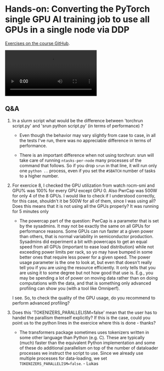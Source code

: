 # Hands-on: Converting the PyTorch single GPU AI training job to use all GPUs in a single node via DDP

[Exercises on the course GitHub](https://github.com/Lumi-supercomputer/Getting_Started_with_AI_workshop/tree/ai-20250204/08_Scaling_to_multiple_GPUs).
<!--
[Exercises on the course GitHub](https://github.com/Lumi-supercomputer/Getting_Started_with_AI_workshop/tree/main/08_Scaling_to_multiple_GPUs).
-->

<!--
A video recording of the discussion of the solution will follow.
-->

<video src="https://462000265.lumidata.eu/ai-20250204/recordings/E08_MultipleGPUs.mp4" controls="controls"></video>

## Q&A

1.  In a slurm script what would be the difference between 'torchrun script.py' and 'srun python script.py' (in terms of performance) ?

    -   Even though the behavior may vary slightly from case to case, in all the tests I've run, there was no appreciable difference in terms of performance.

    -   There is an important difference when not using torchrun: srun will take care of running `ntasks-per-node` many processes of the command that follows. So if you drop `srun` in that line, it will run only one `python ..` process, even if you set the `#SBATCH` number of tasks to a higher number.

2.  For exercice 8, I checked the GPU utilization from watch rocm-smi and GPU% was 100% for every GPU except GPU 0. Also PwrCap was 500W for only 4 of the 8 GPUs. I would like to check if I understood correctly, for this case, shouldn't it be 500W for all of them, since I was using all? Does this means that it is not using all the GPUs properly? It was running for 5 minutes only

    -   The powercap part of the question: PwrCap is a parameter that is set by the sysadmins. 
        It may not be exactly the same on all GPUs for performance reasons. Some GPUs can run faster at a given power than others, that is normal variability in semiconductor production. Sysadmins did experiment a bit with powercaps to get an equal speed from all GPUs (important to ease load distribution) while not exceeding power limits per rack, so yo may have bumped in some better ones that require less power for a given speed. The power usage parameter is the one to look at, but even that doesn't really tell you if you are using the resource efficiently. It only tells that you are using it to some degree but not how good that use is. E.g., you may be spending a lot of power on moving data rather than on doing computations with the data, and that is something only advanced profiling can show you (with a tool like Omniperf).

    I see. So, to check the quality of the GPU usage, do you recommend to perform advanced profiling?

3.  Does this 'TOKENIZERS_PARALLELISM=false' mean that the user has to handel the parallism themself explicitly? 
    If this is the case, could you point us to the python lines in the exercice where this is done - thanks? 

    -   The transformers package sometimes uses tokenizers written in some other language than Python (e.g. C). 
        These are typically (much) faster than the equivalent Python implementation and some of these do additional parallelism on top of the number of dataloader processes we instruct the script to use. Since we already use multiple processes for data-loading, we set `TOKENIZERS_PARALLELISM=false`. - Lukas

